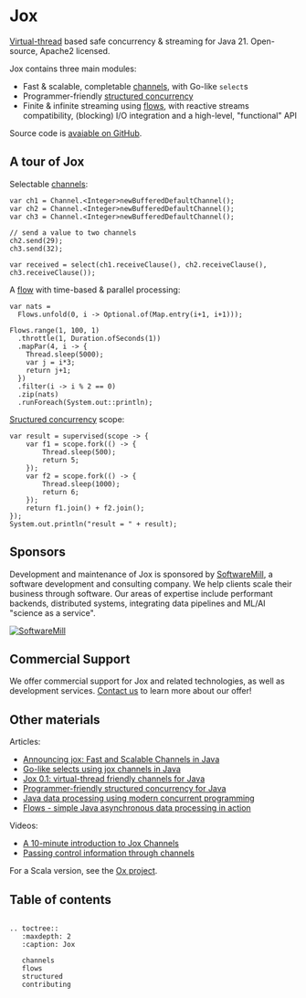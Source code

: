 # Jox

[Virtual-thread](https://docs.oracle.com/en/java/javase/21/core/virtual-threads.html) based safe concurrency & streaming
for Java 21. Open-source, Apache2 licensed.

Jox contains three main modules:

* Fast & scalable, completable [channels](channels.md), with Go-like `select`s
* Programmer-friendly [structured concurrency](structured.md)
* Finite & infinite streaming using [flows](flows.md), with reactive streams compatibility, (blocking) I/O integration
  and a high-level, "functional" API

Source code is [avaiable on GitHub](https://github.com/softwaremill/jox).

## A tour of Jox

Selectable [channels](channels.md):

```
var ch1 = Channel.<Integer>newBufferedDefaultChannel();
var ch2 = Channel.<Integer>newBufferedDefaultChannel();
var ch3 = Channel.<Integer>newBufferedDefaultChannel();

// send a value to two channels
ch2.send(29);
ch3.send(32);

var received = select(ch1.receiveClause(), ch2.receiveClause(), ch3.receiveClause());
```

A [flow](flows.md) with time-based & parallel processing:

```
var nats =
  Flows.unfold(0, i -> Optional.of(Map.entry(i+1, i+1)));
 
Flows.range(1, 100, 1)
  .throttle(1, Duration.ofSeconds(1))
  .mapPar(4, i -> {
    Thread.sleep(5000);
    var j = i*3;
    return j+1;
  })
  .filter(i -> i % 2 == 0)
  .zip(nats)
  .runForeach(System.out::println);
```

[Sructured concurrency](structured.md) scope:

```
var result = supervised(scope -> {
    var f1 = scope.fork(() -> {
        Thread.sleep(500);
        return 5;
    });
    var f2 = scope.fork(() -> {
        Thread.sleep(1000);
        return 6;
    });
    return f1.join() + f2.join();
});
System.out.println("result = " + result);
```

## Sponsors

Development and maintenance of Jox is sponsored by [SoftwareMill](https://softwaremill.com), a software development and
consulting company. We help clients scale their business through software. Our areas of expertise include performant
backends, distributed systems, integrating data pipelines and ML/AI "science as a service".

[![](https://files.softwaremill.com/logo/logo.png "SoftwareMill")](https://softwaremill.com)

## Commercial Support

We offer commercial support for Jox and related technologies, as well as development services.
[Contact us](https://softwaremill.com/contact/) to learn more about our offer!

## Other materials

Articles:

* [Announcing jox: Fast and Scalable Channels in Java](https://softwaremill.com/announcing-jox-fast-and-scalable-channels-in-java/)
* [Go-like selects using jox channels in Java](https://softwaremill.com/go-like-selects-using-jox-channels-in-java/)
* [Jox 0.1: virtual-thread friendly channels for Java](https://softwaremill.com/jox-0-1-virtual-thread-friendly-channels-for-java/)
* [Programmer-friendly structured concurrency for Java](https://softwaremill.com/programmer-friendly-structured-concurrency-for-java/)
* [Java data processing using modern concurrent programming](https://softwaremill.com/java-data-processing-using-modern-concurrent-programming/)
* [Flows - simple Java asynchronous data processing in action](https://softwaremill.com/flows-simple-java-asynchronous-data-processing-in-action/)

Videos:

* [A 10-minute introduction to Jox Channels](https://www.youtube.com/watch?v=Ss9b1HpPDt0)
* [Passing control information through channels](https://www.youtube.com/watch?v=VjiCzaiRro8)

For a Scala version, see the [Ox project](https://github.com/softwaremill/ox).

## Table of contents

```{eval-rst}

.. toctree::
   :maxdepth: 2
   :caption: Jox
   
   channels
   flows
   structured
   contributing
